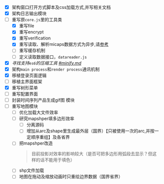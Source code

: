 - [x] 架构窗口打开方式脚本及css加载方式,并写相关文档
- [x] 架构日志输出模块
- [ ] 重写原`core.js`里的工具类
    - [x] 重写file
    - [x] 重写encrypt
    - [x] 重写verification
    - [x] 重写读取、解析micaps数据方式为异步,请[参考](./thread.md)
    - [ ] 重写缓存机制
    - [ ] 定义读取数据接口，`datareader.js`
- [x] _寻找支持`es6`的压缩工具 [#minify.md](./minify.md)_
- [x] 架构`main process`和`render process`通讯机制
- [x] 移植登录页面逻辑
- [ ] 移植主界面框架
- [x] 重写树形菜单
- [ ] 重写配置界面
- [ ] 封装时间序列产品生成gif图 模块
- [ ] 重写地图模块
    - [ ] 优化加载大文件效率
    - [ ] 研究mapshper填多边形效率
        - [ ] 分离源码
        - [ ] 增加从arc及shape里生成最外层（国界）【只被使用一次的arc,并按一定顺序重组】及各省界
    - [ ] 把mapshper改造
        > 目前投影对效率的影响较大（是否可把多边形用弧段去显示？但这样的话不能用于填色）
    - [ ] shp文件加载
    - [ ] 地图在拖动及缩放动画时只重绘边界数据（国界省界）
